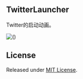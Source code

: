 ## TwitterLauncher

Twitter的启动动画。

![()](https://raw.githubusercontent.com/WelkinXie/TwitterLauncher/master/twitter.gif)

## License
Released under [MIT License](https://github.com/WelkinXie/TwitterLauncher/blob/master/LICENSE).
